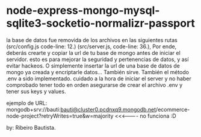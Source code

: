 # node-express-mongo-mysql-sqlite3-socketio-normalizr-passport 

la base de datos fue removida de los archivos en las siguientes rutas (src/config.js code-line: 12.) (src/server.js, code-line: 36.), Por ende, deberás crearte y copiar la url de tu base de mongo antes de iniciar el servidor. esto es para mejorar la seguridad y pertenencias de datos, y así evitar hackeos. O simplemente insertar la url de una base de datos de mongo ya creada y encriptarle datos... También sirve. 
También el método .env a sido implementado. cuidado a la hora de iniciar el server y no haber comprobado tener todo en orden
asegurarse de crear el archivo .env y tener sus keys y values.

ejemplo de URL: mongodb+srv://bauti:bauti@cluster0.pcdnxq9.mongodb.net/ecommerce-node-project?retryWrites=true&w=majority <<<---- no funciona :D

by: Ribeiro Bautista. 